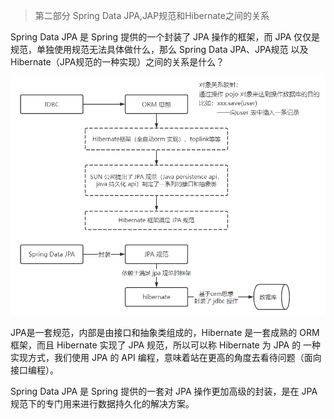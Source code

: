 > 第二部分 Spring Data JPA,JAP规范和Hibernate之间的关系

Spring Data JPA 是 Spring 提供的一个封装了 JPA 操作的框架，而 JPA 仅仅是规范，单独使用规范无法具体做什么，那么 Spring Data JPA、JPA规范 以及 Hibernate（JPA规范的一种实现）之间的关系是什么？

![image-20220412184941968](assest/image-20220412184941968.png)

JPA是一套规范，内部是由接口和抽象类组成的，Hibernate 是一套成熟的 ORM 框架，而且 Hibernate 实现了 JPA 规范，所以可以称 Hibernate 为 JPA 的 一种实现方式，我们使用 JPA 的 API 编程，意味着站在更高的角度去看待问题（面向接口编程）。

Spring Data JPA 是 Spring 提供的一套对 JPA 操作更加高级的封装，是在 JPA 规范下的专门用来进行数据持久化的解决方案。

